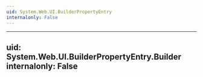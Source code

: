 ```yaml
---
uid: System.Web.UI.BuilderPropertyEntry
internalonly: False
---
```


---
uid: System.Web.UI.BuilderPropertyEntry.Builder
internalonly: False
---
